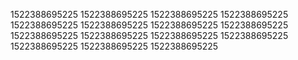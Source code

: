 1522388695225
1522388695225
1522388695225
1522388695225
1522388695225
1522388695225
1522388695225
1522388695225
1522388695225
1522388695225
1522388695225
1522388695225
1522388695225
1522388695225
1522388695225